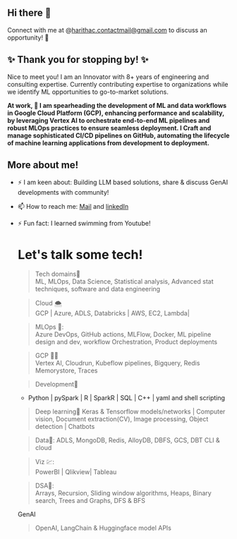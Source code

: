 ## Hi there 👋
Connect with me at @harithac.contactmail@gmail.com to discuss an opportunity! 🚀

## ✨ Thank you for stopping by! ✨  
Nice to meet you!
I am an Innovator with 8+ years of engineering and consulting expertise. Currently contributing expertise to organizations while we identify ML opportunities to go-to-market solutions.

**At work, 🔭  I am spearheading the development of ML and data workflows in Google Cloud Platform (GCP), enhancing performance and scalability, by leveraging Vertex AI to orchestrate end-to-end ML pipelines and robust MLOps practices to ensure seamless deployment. I Craft and manage sophisticated CI/CD pipelines on GitHub, automating the lifecycle of machine learning applications from development to deployment.**

## More about me!
- ⚡ I am keen about: Building LLM based solutions, share & discuss GenAI developments with community!
- 📫 How to reach me: [Mail](harithac.contactmail@gmail.com) and [linkedIn](https://www.linkedin.com/in/haritha-c-7416b0123/)
- ⚡ Fun fact:  I learned swimming from Youtube! 

  # Let's talk some tech!

  > Tech domains🧘      
    >  ML, MLOps, Data Science, Statistical analysis,
    > Advanced stat techniques,
      software and data engineering
  
  > Cloud 🌨️            
    > GCP | Azure, ADLS, Databricks | AWS, EC2, Lambda|
  
  > MLOps 🥷:              
    > Azure DevOps, GitHub actions, MLFlow, Docker, ML pipeline design and dev, 
      workflow Orchestration, Product deployments
  
  > GCP 👩‍💻               
    > Vertex AI, Cloudrun, Kubeflow pipelines,
    > Bigquery, Redis Memorystore, Traces
  
  > Development🔌 
    - Python | pySpark | R | SparkR | SQL | C++ | yaml and shell scripting
      
  > Deep learning🌋
    > Keras & Tensorflow models/networks | Computer vision,
    > Document extraction(CV), Image processing, Object detection | Chatbots
  
  > Data🤹:
    > ADLS, MongoDB, Redis, AlloyDB, DBFS, GCS, DBT CLI & cloud
  
  > Viz 💹:                    
    > PowerBI | Qlikview| Tableau
  
  > DSA🧠:  
    > Arrays, Recursion, Sliding window algorithms,
    > Heaps, Binary search, Trees and Graphs, DFS & BFS
  
  GenAI
    > OpenAI, LangChain & Huggingface model APIs

